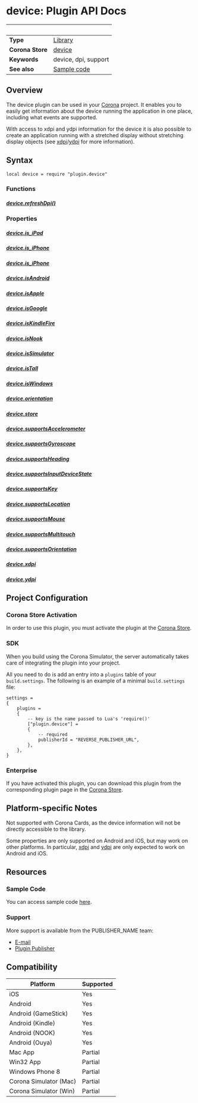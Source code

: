 # device: Plugin API Docs

|                      | &nbsp; 
| -------------------- | ---------------------------------------------------------------
| __Type__             | [Library](http://docs.coronalabs.com/api/type/Library.html)
| __Corona Store__     | [device](http://store.coronalabs.com/plugin/device)
| __Keywords__         | device, dpi, support
| __See also__         | [Sample code](sample.lua)

## Overview

The device plugin can be used in your [Corona](https://coronalabs.com/products/corona-sdk/) project. It enables you to easily get information about the device running the application in one place, including what events are supported.

With access to xdpi and ydpi information for the device it is also possible to create an application running with a stretched display without stretching display objects (see [xdpi](xdpi.markdown)/[ydpi](ydpi.markdown) for more information).


## Syntax

	local device = require "plugin.device"

### Functions

##### [device.refreshDpi()](refreshDpi.markdown)


### Properties

##### [device.is_iPad](is_iPad.markdown)

##### [device.is_iPhone](is_iPhone.markdown)

##### [device.is_iPhone](is_iPhone.markdown)

##### [device.isAndroid](isAndroid.markdown)

##### [device.isApple](isApple.markdown)

##### [device.isGoogle](isGoogle.markdown)

##### [device.isKindleFire](isKindleFire.markdown)

##### [device.isNook](isNook.markdown)

##### [device.isSimulator](isSimulator.markdown)

##### [device.isTall](isTall.markdown)

##### [device.isWindows](isWindows.markdown)

##### [device.orientation](orientation.markdown)

##### [device.store](store.markdown)

##### [device.supportsAccelerometer](supportsAccelerometer.markdown)

##### [device.supportsGyroscope](supportsGyroscope.markdown)

##### [device.supportsHeading](supportsHeading.markdown)

##### [device.supportsInputDeviceState](supportsInputDeviceState.markdown)

##### [device.supportsKey](supportsKey.markdown)

##### [device.supportsLocation](supportsLocation.markdown)

##### [device.supportsMouse](supportsMouse.markdown)

##### [device.supportsMultitouch](supportsMultitouch.markdown)

##### [device.supportsOrientation](supportsOrientation.markdown)

##### [device.xdpi](xdpi.markdown)

##### [device.ydpi](ydpi.markdown)


## Project Configuration

### Corona Store Activation

In order to use this plugin, you must activate the plugin at the [Corona Store](http://store.coronalabs.com/plugin/device).


### SDK

When you build using the Corona Simulator, the server automatically takes care of integrating the plugin into your project. 

All you need to do is add an entry into a `plugins` table of your `build.settings`. The following is an example of a minimal `build.settings` file:

``````
settings =
{
	plugins =
	{
		-- key is the name passed to Lua's 'require()'
		["plugin.device"] =
		{
			-- required
			publisherId = "REVERSE_PUBLISHER_URL",
		},
	},		
}
``````

### Enterprise

If you have activated this plugin, you can download this plugin from the corresponding plugin page in the [Corona Store](http://store.coronalabs.com/plugin/device).


## Platform-specific Notes

Not supported with Corona Cards, as the device information will not be directly accessible to the library.

Some properties are only supported on Android and iOS, but may work on other platforms. In particular, [xdpi](xdpi.markdown) and [ydpi](ydpi.markdown) are only expected to work on Android and iOS.


## Resources

### Sample Code

You can access sample code [here](sample.lua).

### Support

More support is available from the PUBLISHER_NAME team:

* [E-mail](mailto://support@pelagic-games.com)
* [Plugin Publisher](http://www.pelagic-games.com)


## Compatibility

| Platform                     | Supported
| ---------------------------- | ---------------------------- 
| iOS                          | Yes
| Android                      | Yes
| Android (GameStick)          | Yes
| Android (Kindle)             | Yes
| Android (NOOK)               | Yes
| Android (Ouya)               | Yes
| Mac App                      | Partial
| Win32 App                    | Partial
| Windows Phone 8              | Partial
| Corona Simulator (Mac)       | Partial
| Corona Simulator (Win)       | Partial

